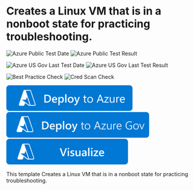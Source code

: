 # Creates a Linux VM that is in a nonboot state for practicing troubleshooting.  

![Azure Public Test Date](https://azurequickstartsservice.blob.core.windows.net/badges/quickstarts/microsoft.compute/linux-tsg-labs-nonboot001/PublicLastTestDate.svg)
![Azure Public Test Result](https://azurequickstartsservice.blob.core.windows.net/badges/quickstarts/microsoft.compute/linux-tsg-labs-nonboot001/PublicDeployment.svg)

![Azure US Gov Last Test Date](https://azurequickstartsservice.blob.core.windows.net/badges/quickstarts/microsoft.compute/linux-tsg-labs-nonboot001/FairfaxLastTestDate.svg)
![Azure US Gov Last Test Result](https://azurequickstartsservice.blob.core.windows.net/badges/quickstarts/microsoft.compute/linux-tsg-labs-nonboot001/FairfaxDeployment.svg)

![Best Practice Check](https://azurequickstartsservice.blob.core.windows.net/badges/quickstarts/microsoft.compute/linux-tsg-labs-nonboot001/BestPracticeResult.svg)
![Cred Scan Check](https://azurequickstartsservice.blob.core.windows.net/badges/quickstarts/microsoft.compute/linux-tsg-labs-nonboot001/CredScanResult.svg)

[![Deploy To Azure](https://raw.githubusercontent.com/Azure/azure-quickstart-templates/master/1-CONTRIBUTION-GUIDE/images/deploytoazure.svg?sanitize=true)](https://portal.azure.com/#create/Microsoft.Template/uri/https%3A%2F%2Fraw.githubusercontent.com%2FAzure%2Fazure-quickstart-templates%2Fmaster%2Fquickstarts%2Fmicrosoft.compute%2Flinux-tsg-labs-nonboot001%2Fazuredeploy.json)  [![Deploy To Azure US Gov](https://raw.githubusercontent.com/Azure/azure-quickstart-templates/master/1-CONTRIBUTION-GUIDE/images/deploytoazuregov.svg?sanitize=true)](https://portal.azure.us/#create/Microsoft.Template/uri/https%3A%2F%2Fraw.githubusercontent.com%2FAzure%2Fazure-quickstart-templates%2Fmaster%2Fquickstarts%2Fmicrosoft.compute%2Flinux-tsg-labs-nonboot001%2Fazuredeploy.json)  [![Visualize](https://raw.githubusercontent.com/Azure/azure-quickstart-templates/master/1-CONTRIBUTION-GUIDE/images/visualizebutton.svg?sanitize=true)](http://armviz.io/#/?load=https%3A%2F%2Fraw.githubusercontent.com%2FAzure%2Fazure-quickstart-templates%2Fmaster%2Fquickstarts%2Fmicrosoft.compute%2Flinux-tsg-labs-nonboot001%2Fazuredeploy.json)

This template Creates a Linux VM that is in a nonboot state for practicing troubleshooting. 
